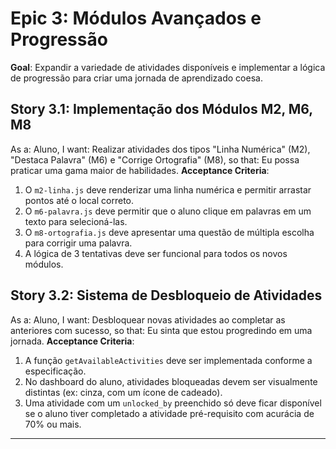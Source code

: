 # Epic 3: Módulos Avançados e Progressão
**Goal**: Expandir a variedade de atividades disponíveis e implementar a lógica de progressão para criar uma jornada de aprendizado coesa.

## Story 3.1: Implementação dos Módulos M2, M6, M8
As a: Aluno,
I want: Realizar atividades dos tipos "Linha Numérica" (M2), "Destaca Palavra" (M6) e "Corrige Ortografia" (M8),
so that: Eu possa praticar uma gama maior de habilidades.
**Acceptance Criteria**:
1.  O `m2-linha.js` deve renderizar uma linha numérica e permitir arrastar pontos até o local correto.
2.  O `m6-palavra.js` deve permitir que o aluno clique em palavras em um texto para selecioná-las.
3.  O `m8-ortografia.js` deve apresentar uma questão de múltipla escolha para corrigir uma palavra.
4.  A lógica de 3 tentativas deve ser funcional para todos os novos módulos.

## Story 3.2: Sistema de Desbloqueio de Atividades
As a: Aluno,
I want: Desbloquear novas atividades ao completar as anteriores com sucesso,
so that: Eu sinta que estou progredindo em uma jornada.
**Acceptance Criteria**:
1.  A função `getAvailableActivities` deve ser implementada conforme a especificação.
2.  No dashboard do aluno, atividades bloqueadas devem ser visualmente distintas (ex: cinza, com um ícone de cadeado).
3.  Uma atividade com um `unlocked_by` preenchido só deve ficar disponível se o aluno tiver completado a atividade pré-requisito com acurácia de 70% ou mais.

---
